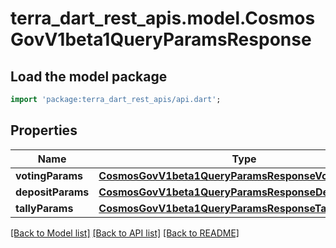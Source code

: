 # terra_dart_rest_apis.model.CosmosGovV1beta1QueryParamsResponse

## Load the model package
```dart
import 'package:terra_dart_rest_apis/api.dart';
```

## Properties
Name | Type | Description | Notes
------------ | ------------- | ------------- | -------------
**votingParams** | [**CosmosGovV1beta1QueryParamsResponseVotingParams**](CosmosGovV1beta1QueryParamsResponseVotingParams.md) |  | [optional] 
**depositParams** | [**CosmosGovV1beta1QueryParamsResponseDepositParams**](CosmosGovV1beta1QueryParamsResponseDepositParams.md) |  | [optional] 
**tallyParams** | [**CosmosGovV1beta1QueryParamsResponseTallyParams**](CosmosGovV1beta1QueryParamsResponseTallyParams.md) |  | [optional] 

[[Back to Model list]](../README.md#documentation-for-models) [[Back to API list]](../README.md#documentation-for-api-endpoints) [[Back to README]](../README.md)


